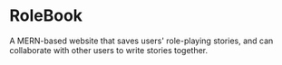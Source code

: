 # RoleBook
A MERN-based website that saves users' role-playing stories, and can collaborate with other users to write stories together.
